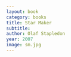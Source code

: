 ```yaml
---
layout: book
category: books
title: Star Maker
subtitle: 
author: Olaf Stapledon
year: 2007
image: sm.jpg
---
```

